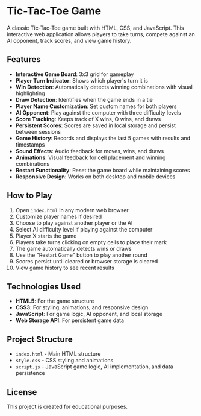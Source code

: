 # Tic-Tac-Toe Game

A classic Tic-Tac-Toe game built with HTML, CSS, and JavaScript. This interactive web application allows players to take turns, compete against an AI opponent, track scores, and view game history.

## Features

- **Interactive Game Board**: 3x3 grid for gameplay
- **Player Turn Indicator**: Shows which player's turn it is
- **Win Detection**: Automatically detects winning combinations with visual highlighting
- **Draw Detection**: Identifies when the game ends in a tie
- **Player Name Customization**: Set custom names for both players
- **AI Opponent**: Play against the computer with three difficulty levels
- **Score Tracking**: Keeps track of X wins, O wins, and draws
- **Persistent Scores**: Scores are saved in local storage and persist between sessions
- **Game History**: Records and displays the last 5 games with results and timestamps
- **Sound Effects**: Audio feedback for moves, wins, and draws
- **Animations**: Visual feedback for cell placement and winning combinations
- **Restart Functionality**: Reset the game board while maintaining scores
- **Responsive Design**: Works on both desktop and mobile devices

## How to Play

1. Open `index.html` in any modern web browser
2. Customize player names if desired
3. Choose to play against another player or the AI
4. Select AI difficulty level if playing against the computer
5. Player X starts the game
6. Players take turns clicking on empty cells to place their mark
7. The game automatically detects wins or draws
8. Use the "Restart Game" button to play another round
9. Scores persist until cleared or browser storage is cleared
10. View game history to see recent results

## Technologies Used

- **HTML5**: For the game structure
- **CSS3**: For styling, animations, and responsive design
- **JavaScript**: For game logic, AI opponent, and local storage
- **Web Storage API**: For persistent game data

## Project Structure

- `index.html` - Main HTML structure
- `style.css` - CSS styling and animations
- `script.js` - JavaScript game logic, AI implementation, and data persistence

## License

This project is created for educational purposes.